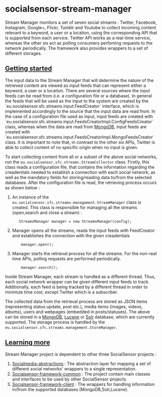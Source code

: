 socialsensor-stream-manager
===========================

<p>Stream Manager monitors a set of seven social streams : Twitter, Facebook, Instagram, Google+, Flickr, Tumblr and Youtube to collect incoming content relevant to a keyword, a user or a location, using the corresponding API that is supported from each service. Twitter API works as a real-time service, whereas the other six act as polling consumers perfoming requests to the network periodically. The framework also provides wrappers to a set of different storages.</p>

<h2><u>Getting started</u></h2>
The input data to the Stream Manager that will determine the nature of the retrieved content are viewed as input feeds that can represent either a keyword, a user or a location. There are several sources where the input feeds can be read from (i.e. a configuration file or a database). In general the feeds that will be used as the input to the system are created by the `eu.socialsensor.sfc.streams.input.FeedCreator` interface, which is implemented accordingly to the source that the input data are read from. In the case of a configuration file used as input, input feeds are created with `eu.socialsensor.sfc.streams.input.FeedsCreatorImpl.ConfigFeedsCreator` class, whereas when the data are read from <a href="http://www.mongodb.org/">MongoDB</a>, input feeds are created with `eu.socialsensor.sfc.streams.input.FeedsCreatorImpl.MongoFeedsCreator` class. It is important to note that, in contrast to the other six APIs, Twitter is able to collect content of no specific origin when no input is given.

To start collecting content from all or a subset of the above social networks, run the `eu.socialsensor.sfc.streams.StreamCollector` class. Firstly, this class reads a configuration file, that contains the information regarding the creadentials needed to establish a connection with each social network, as well as the mandatory fields for storing/reading data to/from the selected databases. After the configuration file is read, the retrieving process occurs as shown below : 

1. An instance of the  `eu.socialsensor.sfc.streams.management.StreamManager` class is created. This class is responsible for managing all the streams (open,search and close a stream) : 

          StreamsManager manager = new StreamsManager(config);
          

2. Manager opens all the streams, reads the input feeds with FeedCreator and establishes the connection with the given creadentials


           manager.open();  
           
3. Manager starts the retrieval process for all the streams. For the non-real time APIs, polling requests are performed periodically. 
    
           manager.search();
    

Inside Stream Manager, each stream is handled as a different thread. Thus, each social network wrapper can be given different input feeds to track. Additionally, each feed is being tracked by a different thread in order to minimize time cost, except Twitter which is a subscriber.

The collected data from the retrieval process are stored as JSON items (representing status update, post etc.), media items (images, videos, albums), users and webpages (embedded in posts/statuses). The above can be stored in a <a href="http://www.mongodb.org/">MongoDB</a>, <a href="http://lucene.apache.org/">Lucene</a> or <a href="http://lucene.apache.org/solr/">Solr</a> database, which are currently supported. The storage process is handled by the `eu.socialsensor.sfc.streams.management.StoreManager`.

<h2><u>Learning more</u></h2>

Stream Manager project is dependent to other three SocialSensor projects : 

1. <a href="https://github.com/socialsensor/socialmedia-abstractions">Socialmedia-abstractions</a> : The abstraction layer for mapping a set of different social networks' wrappers to a single representation. 
2. <a href="https://github.com/socialsensor/socialsensor-framework-common"> Socialsensor-framework-common</a> : The project contain main classes and interfaces to be used by other SocialSensor projects
3. <a href="https://github.com/socialsensor/socialsensor-framework-client"> Socialsensor-framework-client</a> : The wrappers for handling information in/from the supported databases (MongoDB,Solr,Lucene).
